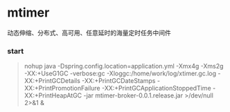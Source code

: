 # mtimer
动态伸缩、分布式、高可用、任意延时的海量定时任务中间件

### start
> nohup java -Dspring.config.location=application.yml -Xmx4g -Xms2g -XX:+UseG1GC -verbose:gc -Xloggc:/home/work/log/xtimer.gc.log -XX:+PrintGCDetails -XX:+PrintGCDateStamps -XX:+PrintPromotionFailure -XX:+PrintGCApplicationStoppedTime -XX:+PrintHeapAtGC -jar mtimer-broker-0.0.1.release.jar >/dev/null 2>&1 &
